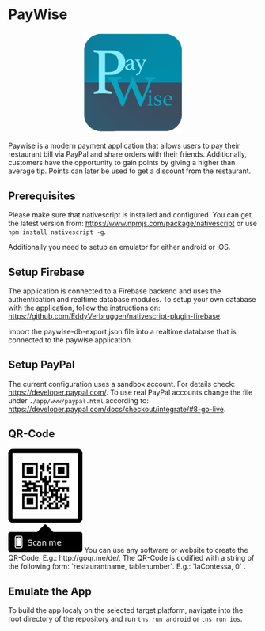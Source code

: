 # PayWise
<p align="center">
  <img src="app/images/paypalwriteapplogo.png" width="200" alt="accessibility text">
</p>
Paywise is a modern payment application that allows users to pay their restaurant bill via PayPal and share orders with their friends. Additionally, customers have the opportunity to gain points by giving a higher than average tip. Points can later be used to get a discount from the restaurant.


## Prerequisites
Please make sure that nativescript is installed and configured. You can get the latest version from: https://www.npmjs.com/package/nativescript 
or use  
`npm install nativescript -g`.

Additionally you need to setup an emulator for either android or iOS.

## Setup Firebase
The application is connected to a Firebase backend and uses the authentication and realtime database modules. To setup your own database with the application, follow the instructions on: https://github.com/EddyVerbruggen/nativescript-plugin-firebase.

Import the paywise-db-export.json file into a realtime database that is connected to the paywise application. 

## Setup PayPal
The current configuration uses a sandbox account. For details check: https://developer.paypal.com/.
To use real PayPal accounts change the file under `./app/www/paypal.html` according to: https://developer.paypal.com/docs/checkout/integrate/#8-go-live. 

## QR-Code
<img src="app/images/qrLaContessa.png" width="150" alt="accessibility text">
You can use any software or website to create the QR-Code. E.g.: http://goqr.me/de/. The QR-Code is codified with a string of the following form: `restaurantname, tablenumber`. E.g.:  `laContessa, 0` .

## Emulate the App
To build the app localy on the selected target platform, navigate into the root directory of the repository and run 
`tns run android`
or
`tns run ios`.
